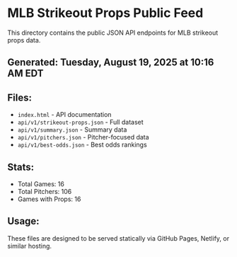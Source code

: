 # MLB Strikeout Props Public Feed

This directory contains the public JSON API endpoints for MLB strikeout props data.

## Generated: Tuesday, August 19, 2025 at 10:16 AM EDT

## Files:
- `index.html` - API documentation
- `api/v1/strikeout-props.json` - Full dataset
- `api/v1/summary.json` - Summary data
- `api/v1/pitchers.json` - Pitcher-focused data  
- `api/v1/best-odds.json` - Best odds rankings

## Stats:
- Total Games: 16
- Total Pitchers: 106
- Games with Props: 16

## Usage:
These files are designed to be served statically via GitHub Pages, Netlify, or similar hosting.

